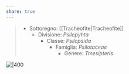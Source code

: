 ```yaml
---
share: true
---
```

> - Sottoregno: [[Tracheofite|Tracheofite]]
> 	- Divisione: *Psilopyhta*
> 		- Classe: *Psilopsida*
> 			- Famiglia: *Psilotaceae*
> 				- Genere: *Tmesipteris*

![|400](8064ec29a54375ec30528acbf212ec56_MD5%201.png)